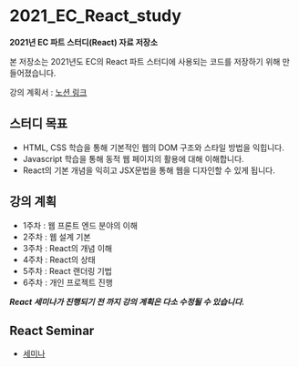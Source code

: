 # 2021_EC_React_study

**2021년 EC 파트 스터디(React) 자료 저장소**

본 저장소는 2021년도 EC의 React 파트 스터디에 사용되는 코드를 저장하기 위해 만들어졌습니다.

강의 계획서 : [노션 링크](https://www.notion.so/21-EC-React-Part-study-e588daf9728a4cfb98a8e7daaca1a048)

## 스터디 목표

- HTML, CSS 학습을 통해 기본적인 웹의 DOM 구조와 스타일 방법을 익힙니다.
- Javascript 학습을 통해 동적 웹 페이지의 활용에 대해 이해합니다.
- React의 기본 개념을 익히고 JSX문법을 통해 웹을 디자인할 수 있게 됩니다.

## 강의 계획

- 1주차 : 웹 프론트 엔드 분야의 이해
- 2주차 : 웹 설계 기본
- 3주차 : React의 개념 이해
- 4주차 : React의 상태
- 5주차 : React 랜더링 기법
- 6주차 : 개인 프로젝트 진행

**_React 세미나가 진행되기 전 까지 강의 계획은 다소 수정될 수 있습니다._**

## React Seminar

- [세미나](/seminar/README.md)
